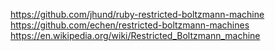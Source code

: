 https://github.com/jhund/ruby-restricted-boltzmann-machine
https://github.com/echen/restricted-boltzmann-machines
https://en.wikipedia.org/wiki/Restricted_Boltzmann_machine